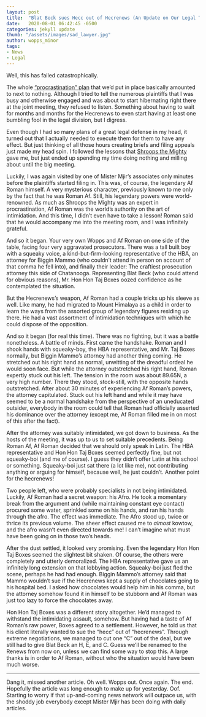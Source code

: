 ```yaml
---
layout: post
title:  "Blat Beck sues Hecc out of Hecrenews (An Update on Our Legal Troubles pt.2)"
date:   2020-08-01 06:42:45 -0500
categories: jekyll update
thumb: "/assets/images/sad_lawyer.jpg"
author: wopps_minor
tags:
- News
- Legal
---
```


Well, this has failed catastrophically.

The whole [“procrastination” plan](https://hecrenews.github.io/jekyll/update/2020/07/30/an-update-on-our-legal-troubles.html) that we’d put in place basically amounted to next to nothing. Although I tried to tell the numerous plaintiffs that I was busy and otherwise engaged and was about to start hibernating right there at the joint meeting, they refused to listen. Something about having to wait for months and months for the Hecrenews to even start having at least one bumbling fool in the legal division, but I digress. 

Even though I had so many plans of a great legal defense in my head, it turned out that I actually needed to execute them for them to have any effect. But just thinking of all those hours creating briefs and filing appeals just made my head spin. I followed the lessons that [Shroops the Mighty](https://www.instagram.com/creator_of_africa) gave me, but just ended up spending my time doing nothing and milling about until the big meeting. 

Luckily, I was again visited by one of Mister  Mjir’s associates only minutes before the plaintiffs started filing in. This was, of course, the legendary Af Roman himself. A very mysterious character, previously known to me only by the fact that he was Roman Af. Still, his legendary powers were world-renowned. As much as Shroops the Mighty was an expert in procrastination, Af Roman was the world’s authority on the art of intimidation. And this time, I didn’t even have to take a lesson! Roman said that he would accompany me into the meeting room, and I was infinitely grateful.

And so it began. Your very own Wopps and Af Roman on one side of the table, facing four very aggravated prosecutors. There was a tall built boy with a squeaky voice, a kind-but-firm-looking representative of the HBA, an attorney for Biggin Mammo (who couldn’t attend in person on account of that comma he fell into), and finally their leader: The craftiest prosecution attorney this side of Chatanooga. Representing Blat Beck (who could attend for obvious reasons), Mr. Hon Hon Taj Boxes oozed confidence as he contemplated the situation. 

But the Hecrenews’s weapon, Af Roman had a couple tricks up his sleeve as well. Like many, he had migrated to Mount Himalaya as a child in order to learn the ways from the assorted group of legendary figures residing up there. He had a vast assortment of intimidation techniques with which he could dispose of the opposition.

And so it began (for real this time). There was no fighting, but it was a battle nonetheless. A battle of minds. First came the handshake. Roman and I shook hands with squeaky-boy, the HBA representative, and Mr. Taj Boxes normally, but Biggin Mammo’s attorney had another thing coming. He stretched out his right hand as normal, unwitting of the dreadful ordeal he would soon face. But while the attorney outstretched his right hand, Roman expertly stuck out his left. The tension in the room was about 89.65N, a very high number. There they stood, stock-still, with the opposite hands outstretched. After about 30 minutes of experiencing Af Roman’s powers, the attorney capitulated. Stuck out his left hand and while it may have seemed to be a normal handshake from the perspective of an uneducated outsider, everybody in the room could tell that Roman had officially asserted his dominance over the attorney (except me, Af Roman filled me in on most of this after the fact).

After the attorney was suitably intimidated, we got down to business. As the hosts of the meeting, it was up to us to set suitable precedents. Being Roman Af, Af Roman decided that we should only speak in Latin. The HBA representative and Hon Hon Taj Boxes seemed perfectly fine, but not squeaky-boi (and me of course). I guess they didn’t offer Latin at his school or something. Squeaky-boi just sat there (a lot like me), not contributing anything or arguing for himself, because well, he just couldn’t. Another point for the hecrenews!

Two people left, who were probably specialists in not being intimidated. Luckily, Af Roman had a secret weapon: his Afro. He took a momentary break from the argument and (while maintaining constant eye contact) procured some water, sprinkled some on his hands, and ran his hands through the afro. The effect was immediate. The Afro stood up, twice or thrice its previous volume. The sheer effect caused me to *almost* kowtow, and the afro wasn’t even directed towards me! I can’t imagine what must have been going on in those two’s heads.

After the dust settled, it looked very promising. Even the legendary Hon Hon Taj Boxes seemed the slightest bit shaken. Of course, the others were completely and utterly demoralized. The HBA representative gave us an infinitely long extension on that lobbying action. Squeaky-boi just fled the scene, perhaps he had had enough. Biggin Mammo’s attorney said that Mammo wouldn’t sue if the Hecrenews kept a supply of chocolates going to his hospital bed. I asked how chocolates would help him in his comma, but the attorney somehow found it in himself to be stubborn and Af Roman was just too lazy to force the chocolates away.

Hon Hon Taj Boxes was a different story altogether. He’d managed to withstand the intimidating assault, somehow. But having had a taste of Af Roman’s raw power, Boxes agreed to a settlement. However, he told us that his client literally wanted to sue the “hecc” out of “hecrenews”. Through extreme negotiations, we managed to cut one “C” out of the deal, but we still had to give Blat Beck an H, E, and C. Guess we’ll be renamed to the Renews from now on, unless we can find some way to stop this. A large thanks is in order to Af Roman, without who the situation would have been much worse. 

---

Dang it, missed another article. Oh well. Wopps out. Once again. The end. Hopefully the article was long enough to make up for yesterday. Oof. Starting to worry if that up-and-coming news network will outpace us, with the shoddy job everybody except Mister Mjir has been doing with daily articles.
